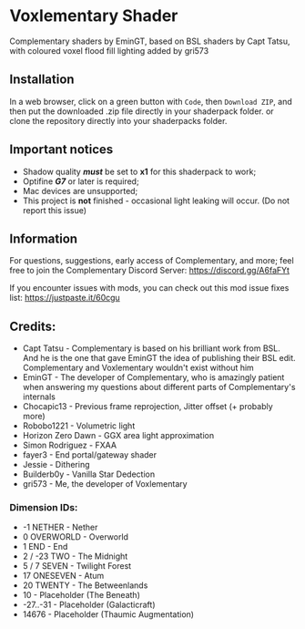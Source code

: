 # Voxlementary Shader

Complementary shaders by EminGT, based on BSL shaders by Capt Tatsu, with coloured voxel flood fill lighting added by gri573

## Installation

In a web browser, click on a green button with `Code`, then `Download ZIP`, and then put the downloaded .zip file directly in your shaderpack folder.
or clone the repository directly into your shaderpacks folder.

## Important notices

- Shadow quality ***must*** be set to **x1** for this shaderpack to work;
- Optifine ***G7*** or later is required;
- Mac devices are unsupported;
- This project is **not** finished - occasional light leaking will occur. (Do not report this issue)

## Information
For questions, suggestions, early access of Complementary, and more; feel free to join the Complementary Discord Server: https://discord.gg/A6faFYt

If you encounter issues with mods, you can check out this mod issue fixes list: https://justpaste.it/60cgu

## Credits:

 - Capt Tatsu        - Complementary is based on his brilliant work from BSL. And he is the one that gave EminGT the idea of publishing their BSL edit. Complementary and Voxlementary wouldn't exist without him
 - EminGT            - The developer of Complementary, who is amazingly patient when answering my questions about different parts of Complementary's internals
 - Chocapic13        - Previous frame reprojection, Jitter offset (+ probably more)
 - Robobo1221        - Volumetric light
 - Horizon Zero Dawn - GGX area light approximation
 - Simon Rodriguez   - FXAA
 - fayer3            - End portal/gateway shader
 - Jessie            - Dithering
 - Builderb0y        - Vanilla Star Dedection
 - gri573            - Me, the developer of Voxlementary

### Dimension IDs:

- -1       NETHER    - Nether
- 0        OVERWORLD - Overworld
- 1        END       - End
- 2 / -23  TWO       - The Midnight
- 5 / 7    SEVEN     - Twilight Forest
- 17       ONESEVEN  - Atum
- 20       TWENTY    - The Betweenlands
- 10       <empty>   - Placeholder (The Beneath)
- -27..-31 <empty>   - Placeholder (Galacticraft)
- 14676    <empty>   - Placeholder (Thaumic Augmentation)
 
